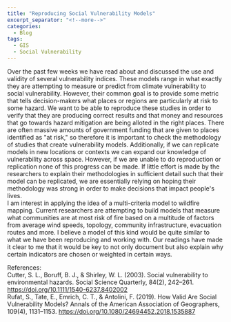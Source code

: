 ```yaml
---
title: "Reproducing Social Vulnerability Models"
excerpt_separator: "<!--more-->"
categories:
  - Blog
tags:
  - GIS
  - Social Vulnerability
---
```


Over the past few weeks we have read about and discussed the use and validity of several vulnerability indices. These models range in what exactly they are attempting to measure or predict from climate vulnerability to social vulnerability. However, their common goal is to provide some metric that tells decision-makers what places or regions are particularly at risk to some hazard. We want to be able to reproduce these studies in order to verify that they are producing correct results and that money and resources that go towards hazard mitigation are being alloted in the right places. There are often massive amounts of government funding that are given to places identified as "at risk," so therefore it is important to check the methodology of studies that create vulnerability models. Additionally, if we can replicate models in new locations or contexts we can expand our knowledge of vulnerability across space. However, if we are unable to do reproduction or replication none of this progress can be made. If little effort is made by the researchers to explain their methodologies in sufficient detail such that their model can be replicated, we are essentially relying on hoping their methodology was strong in order to make decisions that impact people's lives. 
\
I am interest in applying the idea of a multi-criteria model to wildfire mapping. Current researchers are attempting to build models that measure what communities are at most risk of fire based on a multitude of factors from average wind speeds, topology, community infrastructure, evacuation routes and more. I believe a model of this kind would be quite similar to what we have been reproducing and working with. Our readings have made it clear to me that it would be key to not only document but also explain why certain indicators are chosen or weighted in certain ways. 

References: \
Cutter, S. L., Boruff, B. J., & Shirley, W. L. (2003). Social vulnerability to environmental hazards. Social Science Quarterly, 84(2), 242–261. https://doi.org/10.1111/1540-6237.8402002
\
Rufat, S., Tate, E., Emrich, C. T., & Antolini, F. (2019). How Valid Are Social Vulnerability Models? Annals of the American Association of Geographers, 109(4), 1131–1153. https://doi.org/10.1080/24694452.2018.1535887 